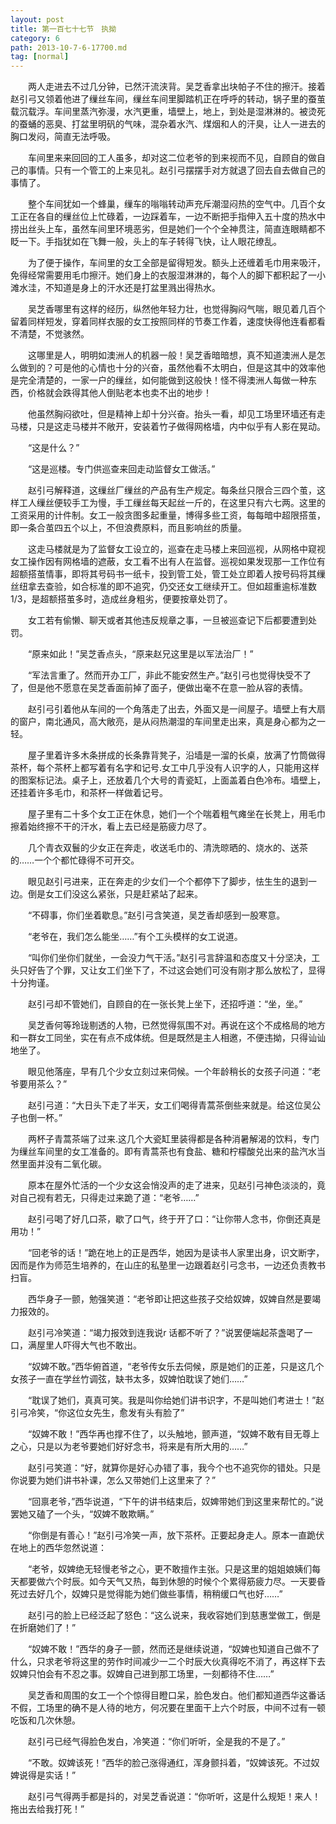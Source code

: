 ```yaml
---
layout: post
title: 第一百七十七节　执拗
category: 6
path: 2013-10-7-6-17700.md
tag: [normal]
---
```


　　两人走进去不过几分钟，已然汗流浃背。吴芝香拿出块帕子不住的擦汗。接着赵引弓又领着他进了缫丝车间，缫丝车间里脚踏机正在呼呼的转动，锅子里的蚕茧载沉载浮。车间里蒸汽弥漫，水汽更重，墙壁上，地上，到处是湿淋淋的。被烫死的蚕蛹的恶臭、打盆里明矾的气味，混杂着水汽、煤烟和人的汗臭，让人一进去的胸口发闷，简直无法呼吸。

　　车间里来来回回的工人虽多，却对这二位老爷的到来视而不见，自顾自的做自己的事情。只有一个管工的上来见礼。赵引弓摆摆手对方就退了回去自去做自己的事情了。

　　整个车间犹如一个蜂巢，缫车的嗡嗡转动声充斥潮湿闷热的空气中。几百个女工正在各自的缫丝位上忙碌着，一边踩着车，一边不断把手指伸入五十度的热水中捞出丝头上车，虽然车间里环境恶劣，但是她们一个个全神贯注，简直连眼睛都不眨一下。手指犹如在飞舞一般，头上的车子转得飞快，让人眼花缭乱。

　　为了便于操作，车间里的女工全部是留得短发。额头上还缠着毛巾用来吸汗，免得经常需要用毛巾擦汗。她们身上的衣服湿淋淋的，每个人的脚下都积起了一小滩水洼，不知道是身上的汗水还是打盆里溅出得热水。

　　吴芝香哪里有这样的经历，纵然他年轻力壮，也觉得胸闷气喘，眼见着几百个留着同样短发，穿着同样衣服的女工按照同样的节奏工作着，速度快得他连看都看不清楚，不觉骇然。

　　这哪里是人，明明如澳洲人的机器一般！吴芝香暗暗想，真不知道澳洲人是怎么做到的？可是他的心情也十分的兴奋，虽然他看不太明白，但是这其中的效率他是完全清楚的，一家一户的缫丝，如何能做到这般快！怪不得澳洲人每做一种东西，价格就会跌得其他人倒贴老本也卖不出的地步！

　　他虽然胸闷欲吐，但是精神上却十分兴奋。抬头一看，却见工场里环墙还有走马楼，只是这走马楼并不敞开，安装着竹子做得网格墙，内中似乎有人影在晃动。

　　“这是什么？”

　　“这是巡楼。专门供巡查来回走动监督女工做活。”

　　赵引弓解释道，这缫丝厂缫丝的产品有生产规定。每条丝只限合三四个茧，这样工人缫丝便较手工为慢，手工缫丝每天起丝一斤的，在这里只有六七两。这里的工资采用的计件制。女工一般贪图多起重量，博得多些工资，每每暗中超限搭茧，即一条合茧四五个以上，不但浪费原料，而且影响丝的质量。

　　这走马楼就是为了监督女工设立的，巡查在走马楼上来回巡视，从网格中窥视女工操作因有网格墙的遮蔽，女工看不出有人在监督。巡视如果发现那一工作位有超额搭茧情事，即将其号码书一纸卡，投到管工处，管工处立即着人按号码将其缫丝纽拿去查验，如合标准的即不追究，仍交还女工继续开工。但如超重逾标准数1/3，是超额搭茧多时，造成丝身粗劣，便要按章处罚了。

　　女工若有偷懒、聊天或者其他违反规章之事，一旦被巡查记下后都要遭到处罚。

　　“原来如此！”吴芝香点头，“原来赵兄这里是以军法治厂！”

　　“军法言重了。然而开办工厂，非此不能安然生产。”赵引弓也觉得快受不了了，但是他不愿意在吴芝香面前掉了面子，便做出毫不在意一脸从容的表情。

　　赵引弓引着他从车间的一个角落走了出去，外面又是一间屋子。墙壁上有大扇的窗户，南北通风，高大敞亮，是从闷热潮湿的车间里走出来，真是身心都为之一轻。

　　屋子里着许多木条拼成的长条靠背凳子，沿墙是一溜的长桌，放满了竹筒做得茶杯，每个茶杯上都写着有名字和记号.女工中几乎没有人识字的人，只能用这样的图案标记法。桌子上，还放着几个大号的青瓷缸，上面盖着白色冷布。墙壁上，还挂着许多毛巾，和茶杯一样做着记号。

　　屋子里有二十多个女工正在休息，她们一个个喘着粗气瘫坐在长凳上，用毛巾擦着始终擦不干的汗水，看上去已经是筋疲力尽了。

　　几个青衣双鬟的少女正在奔走，收送毛巾的、清洗晾晒的、烧水的、送茶的……一个个都忙碌得不可开交。

　　眼见赵引弓进来，正在奔走的少女们一个个都停下了脚步，怯生生的退到一边。倒是女工们没这么紧张，只是赶紧站了起来。

　　“不碍事，你们坐着歇息。”赵引弓含笑道，吴芝香却感到一股寒意。

　　“老爷在，我们怎么能坐……”有个工头模样的女工说道。

　　“叫你们坐你们就坐，一会没力气干活。”赵引弓言辞温和态度又十分坚决，工头只好告了个罪，又让女工们坐下了，不过这会她们可没有刚才那么放松了，显得十分拘谨。

　　赵引弓却不管她们，自顾自的在一张长凳上坐下，还招呼道：“坐，坐。”

　　吴芝香何等玲珑剔透的人物，已然觉得氛围不对。再说在这个不成格局的地方和一群女工同坐，实在有点不成体统。但是既然是主人相邀，不便违拗，只得讪讪地坐了。

　　眼见他落座，早有几个少女立刻过来伺候。一个年龄稍长的女孩子问道：“老爷要用茶么？”

　　赵引弓道：“大日头下走了半天，女工们喝得青蒿茶倒些来就是。给这位吴公子也倒一杯。”

　　两杯子青蒿茶端了过来.这几个大瓷缸里装得都是各种消暑解渴的饮料，专门为缫丝车间里的女工准备的。即有青蒿茶也有食盐、糖和柠檬酸兑出来的盐汽水当然里面并没有二氧化碳。

　　原本在屋外忙活的一个少女这会悄没声的走了进来，见赵引弓神色淡淡的，竟对自己视有若无，只得走过来跪了道：“老爷……”

　　赵引弓喝了好几口茶，歇了口气，终于开了口：“让你带人念书，你倒还真是用功！”

　　“回老爷的话！”跪在地上的正是西华，她因为是读书人家里出身，识文断字，因而是作为师范生培养的，在山庄的私塾里一边跟着赵引弓念书，一边还负责教书扫盲。

　　西华身子一颤，勉强笑道：“老爷即让把这些孩子交给奴婢，奴婢自然是要竭力报效的。

　　赵引弓冷笑道：“竭力报效到连我说r 话都不听了？”说罢便端起茶盏喝了一口，满屋里人吓得大气也不敢出。

　　“奴婢不敢。”西华俯首道，“老爷传女乐去伺候，原是她们的正差，只是这几个女孩子一直在学丝竹调弦，缺书太多，奴婢怕耽误了她们……”

　　“耽误了她们，真真可笑。我是叫你给她们讲书识字，不是叫她们考进士！”赵引弓冷笑，“你这位女先生，愈发有头有脸了”

　　“奴婢不敢！”西华再也撑不住了，以头触地，颤声道，“奴婢不敢有目无尊上之心，只是以为老爷要她们好好念书，将来是有所大用的……”

　　赵引弓笑道：“好，就算你是好心办错了事，我今个也不追究你的错处。只是你说要为她们讲书补课，怎么又带她们上这里来了？”

　　“回禀老爷，”西华说道，“下午的讲书结束后，奴婢带她们到这里来帮忙的。”说罢她又磕了一个头，“奴婢不敢欺瞒。”

　　“你倒是有善心！”赵引弓冷笑一声，放下茶杯。正要起身走人。原本一直跪伏在地上的西华忽然说道：

　　“老爷，奴婢绝无轻慢老爷之心，更不敢擅作主张。只是这里的姐姐娘姨们每天都要做六个时辰。如今天气又热，每到休憩的时候个个累得筋疲力尽。一天要昏死过去好几个，奴婢只是觉得能为她们做些事情，稍稍缓口气也好……”

　　赵引弓的脸上已经泛起了怒色：“这么说来，我收容她们到慈惠堂做工，倒是在折磨她们了！”

　　“奴婢不敢！”西华的身子一颤，然而还是继续说道，“奴婢也知道自己做不了什么，只求老爷将这里的劳作时间减少一二个时辰大伙真得吃不消了，再这样下去奴婢只怕会有不忍之事。奴婢自己进到那工场里，一刻都待不住……”

　　吴芝香和周围的女工一个个惊得目瞪口呆，脸色发白。他们都知道西华这番话不假，工场里的确不是人待的地方，何况要在里面干上六个时辰，中间不过有一顿吃饭和几次休憩。

　　赵引弓已经气得脸色发白，冷笑道：“你们听听，全是我的不是了。”

　　“不敢。奴婢该死！”西华的脸己涨得通红，浑身颤抖着，“奴婢该死。不过奴婢说得是实话！”

　　赵引弓气得两手都是抖的，对吴芝香说道：“你听听，这是什么规矩！来人！拖出去给我打死！”
